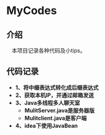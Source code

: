 # MyCodes

## 介绍
&emsp;本项目记录各种代码及小tips。

## 代码记录
 
 * **1、将中缀表达式转化成后缀表达式**
 * **2、获取本机IP，并通过邮箱发送**
 * **3、Java多线程多人聊天室**
     * **MulitServer.java是服务器版**
     * **Mulitclient.java是客户端**
 * **4、idea下使用JavaBean**
